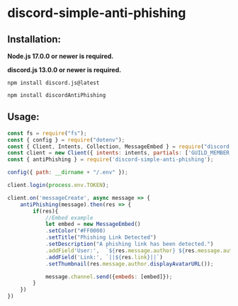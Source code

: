 # discord-simple-anti-phishing

## Installation:

**Node.js 17.0.0 or newer is required.**

**discord.js 13.0.0 or newer is required.**

```sh-session
npm install discord.js@latest
```

```sh-session
npm install discordAntiPhishing
```

## Usage:

```js
const fs = require("fs");
const { config } = require("dotenv");
const { Client, Intents, Collection, MessageEmbed } = require("discord.js");
const client = new Client({ intents: intents, partials: ['GUILD_MEMBER', 'REACTION', 'CHANNEL', 'MESSAGE'] });
const { antiPhishing } = require('discord-simple-anti-phishing');

config({ path: __dirname + "/.env" });

client.login(process.env.TOKEN);

client.on('messageCreate', async message => {
    antiPhishing(message).then(res => {
        if(res){
            //Embed example
            let embed = new MessageEmbed() 
            .setColor("#FF0000)    
            .setTitle("Phishing Link Detected")     
            .setDescription("A phishing link has been detected.") 
            .addField'User:',  `${res.message.author} ${res.message.author.id}`)
            .addField('Link:', `||${res.link}||`)
            .setThumbnail(res.message.author.displayAvatarURL());

            message.channel.send({embeds: [embed]});
        }
    })
})
```